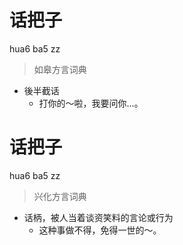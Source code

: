 # 话把子
hua6 ba5 zz
> 如皋方言词典
- 後半截话
  - 打你的～啦，我要问你…。

# 话把子
hua6 ba5 zz
> 兴化方言词典
- 话柄，被人当着谈资笑料的言论或行为
  - 这种事做不得，免得一世的～。
